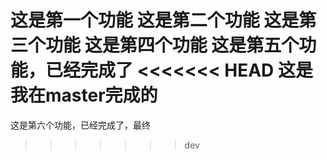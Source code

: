 这是第一个功能
这是第二个功能
这是第三个功能
这是第四个功能
这是第五个功能，已经完成了
<<<<<<< HEAD
这是我在master完成的
=======
这是第六个功能，已经完成了，最终
>>>>>>> dev

